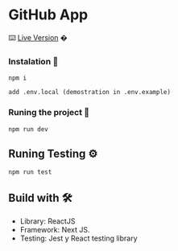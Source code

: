 # GitHub App

⌨️ [Live Version]() �

### Instalation 🔧

```
npm i
```

```
add .env.local (demostration in .env.example)
```

### Runing the project 🔧

```
npm run dev
```

## Runing Testing ⚙️

```
npm run test
```

## Build with 🛠️

- Library: ReactJS
- Framework: Next JS.
- Testing: Jest y React testing library

